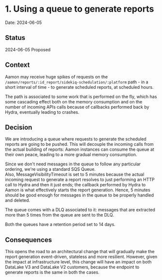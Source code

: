 # 1. Using a queue to generate reports

Date: 2024-06-05

## Status

2024-06-05 Proposed

## Context

Aamon may receive huge spikes of requests on the `/aamon/reports/:id_report/sidekiq-schedulation/:platform` path - in a short interval of time - to generate scheduled reports, at scheduled hours.

The path is associated to some work that is performed on the fly, which has some cascading effect both on the memory consumption and on the number of incoming APIs calls because of callbacks performed back by Hydra, eventually leading to crashes.  

## Decision

We are introducing a queue where requests to generate the scheduled reports are going to be pushed. This will decouple the incoming calls from the actual building of reports: Aamon instances can consume the queue at their own peace, leading to a more gradual memory consumption.

Since we don't need messages in the queue to follow any particular ordering, we're using a standard SQS Queue.\
Also, MessageVisibilityTimeout is set to 5 minutes because the actual incoming request to generate a report resolves to just performing an HTTP call to Hydra and then it just ends; the callback performed by Hydra to Aamon is what effectively starts the report generation. Hence, 5 minutes should be good enough for messages in the queue to be properly handled and deleted.

The queue comes with a DLQ associated to it: messages that are extracted more than 5 times from the queue are sent to the DLQ.

Both the queues have a retention period set to 14 days.

## Consequences

This opens the road to an architectural change that will gradually make the report generation event-driven, stateless and more resilient.
However, given the impact at infrastructure level, this change will have an impact on both DataLake V3 and DataLake V2 customers, because the endpoint to generate reports is the same in both the cases.
